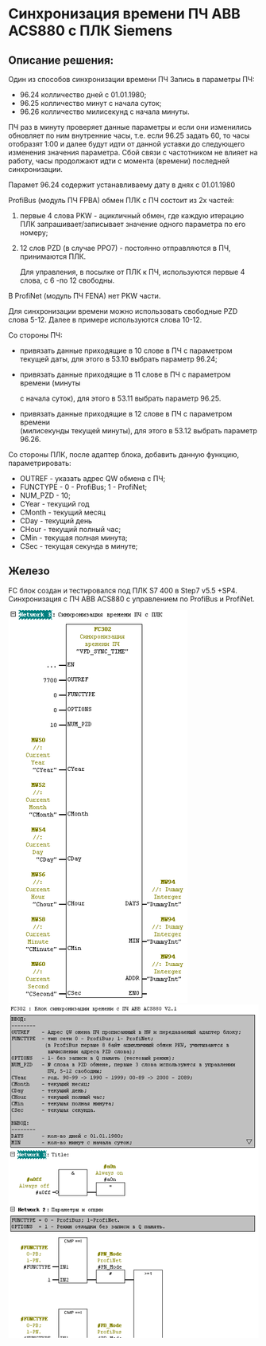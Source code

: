 # Синхронизация времени ПЧ ABB ACS880 с ПЛК Siemens

## Описание решения:

Один из способов синхронизации времени ПЧ
Запись в параметры ПЧ:
* 96.24 колличество дней с 01.01.1980;
* 96.25 колличество минут с начала суток;
* 96.26 колличество милисекунд с начала минуты.

ПЧ раз в минуту проверяет данные параметры и если они изменились обновляет по 
ним внутренние часы, 
т.е. если  96.25  задать 60, то часы отобразят 1:00 и далее будут идти от 
данной уставки до следующего изменения значения параметра. Сбой связи с 
частотником не влияет на работу, часы продолжают идти с момента (времени) 
последней синхронизации.

Парамет 96.24 содержит устанавливаему дату в днях с 01.01.1980

ProfiBus (модуль ПЧ FPBA) обмен ПЛК с ПЧ состоит из 2х частей: 
1. первые 4 слова PKW - ацикличный обмен, где каждую итерацию ПЛК 
    запрашивает/записывает значение одного параметра по его номеру;
1. 12 слов PZD (в случае PPO7) - постоянно отправляются в ПЧ, принимаются ПЛК.
 
    Для управления, в посылке от ПЛК к ПЧ, используются первые 4 слова,
    с 6 -по 12 свободны. 

В ProfiNet (модуль ПЧ FENA) нет PKW части.

Для синхронизации времени можно использовать свободные PZD слова 5-12.
Далее в примере используются слова 10-12.

Со стороны ПЧ:
   - привязать данные приходящие в 10 слове в ПЧ с параметром текущей даты, для 
     этого в  53.10 выбрать параметр 96.24;
 
   - привязать данные приходящие в 11 слове в ПЧ с параметром времени (минуты   
 
     с начала суток), для этого в  53.11 выбрать параметр 96.25.
   
   - привязать данные приходящие в 12 слове в ПЧ с параметром времени          
     (милисекунды текущей минуты), для этого в  53.12 выбрать параметр 96.26.

Со стороны ПЛК, после адаптер блока, добавить данную функцию, параметрировать:
   - OUTREF    - указать адрес QW обмена с ПЧ;
   - FUNCTYPE  - 0 - ProfiBus; 1 - ProfiNet;
   - NUM_PZD   - 10;
   - CYear     - текущий год
   - CMonth    - текущий месяц
   - CDay      - текущий день
   - CHour     - текущий полный час;
   - СMin      - текущая полная минута;
   - СSec      - текущая секунда в минуте;
   
## Железо
FC блок создан и тестировался под ПЛК S7 400 в Step7 v5.5 +SP4.
Синхронизация с ПЧ ABB ACS880 c управлением по ProfiBus и ProfiNet.



![FC](img/ScrnShot1.png)
![FC2](img/ScrnShot2.png)
